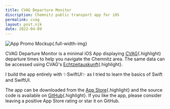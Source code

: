 ```yaml
---
title: CVAG Departure Monitor
discription: Chemnitz public transport app for iOS
permalink: cvag
layout: post.njk
date: 2022-04-09
---
```

![App Promo Mockup](/img/cvag_mockup@2x.webp){.full-width-img}

CVAG Departure Monitor is a minimal iOS App displaying [CVAG](https://www.cvag.de/){.highlight} departure times to help you navigate the Chemnitz area. The same data can be accessed using CVAG's [Echtzeitauskunft](https://www.cvag.de/de/Fahrplan/Echtzeitauskunft_5779.html){.highlight}.

I build the app entirely with ✨SwiftUI✨ as I tried to learn the basics of Swift and SwiftUI.

The app can be downloaded from the [App Store](#){.highlight} and the source code is available on [GitHub](https://github.com/thealpa/CVAG){.highlight}. If you like the app, please consider leaving a positive App Store rating or star it on GitHub.